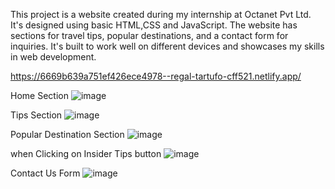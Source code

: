 This project is a website created during my internship at Octanet Pvt Ltd. It's designed using basic HTML,CSS and JavaScript. The website has sections for travel tips, popular destinations, and a contact form for inquiries. It's built to work well on different devices and showcases my skills in web development.


https://6669b639a751ef426ece4978--regal-tartufo-cff521.netlify.app/



Home Section
![image](https://github.com/NagaAnjaliMoturi/Travel-Guidance-Tips/assets/115936281/31e5a1d6-d3f5-4ff6-96cf-c4b86cdce98b)



Tips Section
![image](https://github.com/NagaAnjaliMoturi/Travel-Guidance-Tips/assets/115936281/2bde10d7-a03e-4cd2-bf3a-5246257958e3)



Popular Destination Section
![image](https://github.com/NagaAnjaliMoturi/Travel-Guidance-Tips/assets/115936281/34c9297b-bcea-4770-811d-d75c26bdba2a)




when Clicking on Insider Tips button
![image](https://github.com/NagaAnjaliMoturi/Travel-Guidance-Tips/assets/115936281/d479808c-9fa1-4b28-8ad1-beb4c193b9c1)




Contact Us Form
![image](https://github.com/NagaAnjaliMoturi/Travel-Guidance-Tips/assets/115936281/4bbbd6bd-1279-4948-a0be-26bc29b60e78)

